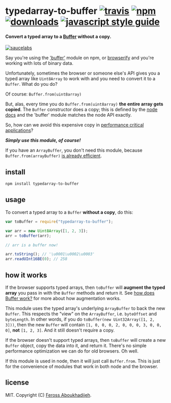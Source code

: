 # typedarray-to-buffer [![travis][travis-image]][travis-url] [![npm][npm-image]][npm-url] [![downloads][downloads-image]][downloads-url] [![javascript style guide][standard-image]][standard-url]

[travis-image]: https://img.shields.io/travis/feross/typedarray-to-buffer/master.svg
[travis-url]: https://travis-ci.org/feross/typedarray-to-buffer
[npm-image]: https://img.shields.io/npm/v/typedarray-to-buffer.svg
[npm-url]: https://npmjs.org/package/typedarray-to-buffer
[downloads-image]: https://img.shields.io/npm/dm/typedarray-to-buffer.svg
[downloads-url]: https://npmjs.org/package/typedarray-to-buffer
[standard-image]: https://img.shields.io/badge/code_style-standard-brightgreen.svg
[standard-url]: https://standardjs.com

#### Convert a typed array to a [Buffer](https://github.com/feross/buffer) without a copy.

[![saucelabs][saucelabs-image]][saucelabs-url]

[saucelabs-image]: https://saucelabs.com/browser-matrix/typedarray-to-buffer.svg
[saucelabs-url]: https://saucelabs.com/u/typedarray-to-buffer

Say you're using the ['buffer'](https://github.com/feross/buffer) module on npm, or
[browserify](http://browserify.org/) and you're working with lots of binary data.

Unfortunately, sometimes the browser or someone else's API gives you a typed array like
`Uint8Array` to work with and you need to convert it to a `Buffer`. What do you do?

Of course: `Buffer.from(uint8array)`

But, alas, every time you do `Buffer.from(uint8array)` **the entire array gets copied**.
The `Buffer` constructor does a copy; this is
defined by the [node docs](http://nodejs.org/api/buffer.html) and the 'buffer' module
matches the node API exactly.

So, how can we avoid this expensive copy in
[performance critical applications](https://github.com/feross/buffer/issues/22)?

**_Simply use this module, of course!_**

If you have an `ArrayBuffer`, you don't need this module, because
`Buffer.from(arrayBuffer)`
[is already efficient](https://nodejs.org/api/buffer.html#buffer_class_method_buffer_from_arraybuffer_byteoffset_length).

## install

```bash
npm install typedarray-to-buffer
```

## usage

To convert a typed array to a `Buffer` **without a copy**, do this:

```js
var toBuffer = require("typedarray-to-buffer");

var arr = new Uint8Array([1, 2, 3]);
arr = toBuffer(arr);

// arr is a buffer now!

arr.toString(); // '\u0001\u0002\u0003'
arr.readUInt16BE(0); // 258
```

## how it works

If the browser supports typed arrays, then `toBuffer` will **augment the typed array** you
pass in with the `Buffer` methods and return it. See [how does Buffer
work?](https://github.com/feross/buffer#how-does-it-work) for more about how augmentation
works.

This module uses the typed array's underlying `ArrayBuffer` to back the new `Buffer`. This
respects the "view" on the `ArrayBuffer`, i.e. `byteOffset` and `byteLength`. In other
words, if you do `toBuffer(new Uint32Array([1, 2, 3]))`, then the new `Buffer` will
contain `[1, 0, 0, 0, 2, 0, 0, 0, 3, 0, 0, 0]`, **not** `[1, 2, 3]`. And it still doesn't
require a copy.

If the browser doesn't support typed arrays, then `toBuffer` will create a new `Buffer`
object, copy the data into it, and return it. There's no simple performance optimization
we can do for old browsers. Oh well.

If this module is used in node, then it will just call `Buffer.from`. This is just for
the convenience of modules that work in both node and the browser.

## license

MIT. Copyright (C) [Feross Aboukhadijeh](http://feross.org).
